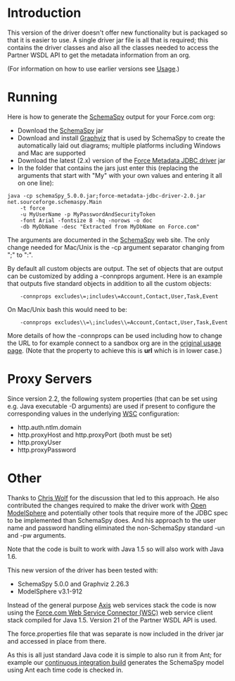 # Introduction #

This version of the driver doesn't offer new functionality but is packaged so that it is easier to use. A single driver jar file is all that is required; this contains the driver classes and also all the classes needed to access the Partner WSDL API to get the metadata information from an org.

(For information on how to use earlier versions see [Usage](http://code.google.com/p/force-metadata-jdbc-driver/wiki/Useage).)

# Running #

Here is how to generate the [SchemaSpy](http://schemaspy.sourceforge.net/) output for your Force.com org:

  * Download the [SchemaSpy](http://schemaspy.sourceforge.net/) jar
  * Download and install [Graphviz](http://www.graphviz.org/) that is used by SchemaSpy to create the automatically laid out diagrams; multiple platforms including Windows and Mac are supported
  * Download the latest (2.x) version of the [Force Metadata JDBC driver](http://code.google.com/p/force-metadata-jdbc-driver/downloads/list) jar
  * In the folder that contains the jars just enter this (replacing the arguments that start with "My" with your own values and entering it all on one line):

```
java -cp schemaSpy_5.0.0.jar;force-metadata-jdbc-driver-2.0.jar net.sourceforge.schemaspy.Main
    -t force
    -u MyUserName -p MyPasswordAndSecurityToken
    -font Arial -fontsize 8 -hq -norows -o doc
    -db MyDbName -desc "Extracted from MyDbName on Force.com"
```

The arguments are documented in the [SchemaSpy](http://schemaspy.sourceforge.net/) web site. The only change needed for Mac/Unix is the -cp argument separator changing from ";" to ":".

By default all custom objects are output. The set of objects that are output can be customized by adding a -connprops argument. Here is an example that outputs five standard objects in addition to all the custom objects:
```
    -connprops excludes\=;includes\=Account,Contact,User,Task,Event
```
On Mac/Unix bash this would need to be:
```
    -connprops excludes\\=\;includes\\=Account,Contact,User,Task,Event
```
More details of how the -connprops can be used including how to change the URL to for example connect to a sandbox org are in the [original usage page](http://code.google.com/p/force-metadata-jdbc-driver/wiki/Useage). (Note that the property to achieve this is **url** which is in lower case.)

# Proxy Servers #

Since version 2.2, the following system properties (that can be set using e.g. Java executable -D arguments) are used if present to configure the corresponding values in the underlying [WSC](http://code.google.com/p/sfdc-wsc/) configuration:

  * http.auth.ntlm.domain
  * http.proxyHost and http.proxyPort (both must be set)
  * http.proxyUser
  * http.proxyPassword

# Other #

Thanks to [Chris Wolf](http://chriswolf.heroku.com/) for the discussion that led to this approach. He also contributed the changes required to make the driver work with [Open ModelSphere](http://www.modelsphere.org/) and potentially other tools that require more of the JDBC spec to be implemented than SchemaSpy does. And his approach to the user name and password handling eliminated the non-SchemaSpy standard -un and -pw arguments.

Note that the code is built to work with Java 1.5 so will also work with Java 1.6.

This new version of the driver has been tested with:

  * SchemaSpy 5.0.0 and Graphviz 2.26.3
  * ModelSphere v3.1-912

Instead of the general purpose [Axis](http://axis.apache.org/axis/) web services stack the code is now using the [Force.com Web Service Connector (WSC)](http://code.google.com/p/sfdc-wsc/) web service client stack compiled for Java 1.5. Version 21 of the Partner WSDL API is used.

The force.properties file that was separate is now included in the driver jar and accessed in place from there.

As this is all just standard Java code it is simple to also run it from Ant; for example our [continuous integration build](http://force201.wordpress.com/2010/03/11/continuous-integration/) generates the SchemaSpy model using Ant each time code is checked in.
